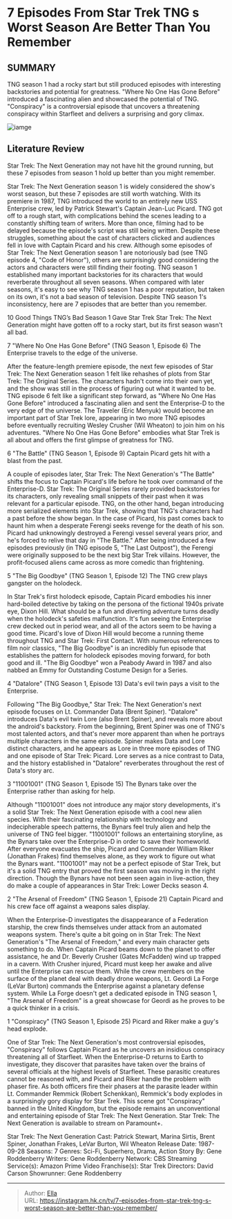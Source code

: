 # 7 Episodes From Star Trek TNG s Worst Season Are Better Than You Remember


## SUMMARY 


 TNG season 1 had a rocky start but still produced episodes with interesting backstories and potential for greatness. 
 &#34;Where No One Has Gone Before&#34; introduced a fascinating alien and showcased the potential of TNG. 
 &#34;Conspiracy&#34; is a controversial episode that uncovers a threatening conspiracy within Starfleet and delivers a surprising and gory climax. 

![iamge](https://static1.srcdn.com/wordpress/wp-content/uploads/2024/01/tngepisodes_thatarebetter_orworse_thanyouremember.jpg)

## Literature Review
Star Trek: The Next Generation may not have hit the ground running, but these 7 episodes from season 1 hold up better than you might remember.



Star Trek: The Next Generation season 1 is widely considered the show&#39;s worst season, but these 7 episodes are still worth watching. With its premiere in 1987, TNG introduced the world to an entirely new USS Enterprise crew, led by Patrick Stewart&#39;s Captain Jean-Luc Picard. TNG got off to a rough start, with complications behind the scenes leading to a constantly shifting team of writers. More than once, filming had to be delayed because the episode&#39;s script was still being written. Despite these struggles, something about the cast of characters clicked and audiences fell in love with Captain Picard and his crew.
Although some episodes of Star Trek: The Next Generation season 1 are notoriously bad (see TNG episode 4, &#34;Code of Honor&#34;), others are surprisingly good considering the actors and characters were still finding their footing. TNG season 1 established many important backstories for its characters that would reverberate throughout all seven seasons. When compared with later seasons, it&#39;s easy to see why TNG season 1 has a poor reputation, but taken on its own, it&#39;s not a bad season of television. Despite TNG season 1&#39;s inconsistency, here are 7 episodes that are better than you remember.
            

 10 Good Things TNG’s Bad Season 1 Gave Star Trek 
Star Trek: The Next Generation might have gotten off to a rocky start, but its first season wasn&#39;t all bad.



 7  &#34;Where No One Has Gone Before&#34; (TNG Season 1, Episode 6) 
The Enterprise travels to the edge of the universe.
        

After the feature-length premiere episode, the next few episodes of Star Trek: The Next Generation season 1 felt like rehashes of plots from Star Trek: The Original Series. The characters hadn&#39;t come into their own yet, and the show was still in the process of figuring out what it wanted to be. TNG episode 6 felt like a significant step forward, as &#34;Where No One Has Gone Before&#34; introduced a fascinating alien and sent the Enterprise-D to the very edge of the universe. The Traveler (Eric Menyuk) would become an important part of Star Trek lore, appearing in two more TNG episodes before eventually recruiting Wesley Crusher (Wil Wheaton) to join him on his adventures. &#34;Where No One Has Gone Before&#34; embodies what Star Trek is all about and offers the first glimpse of greatness for TNG.




 6  &#34;The Battle&#34; (TNG Season 1, Episode 9) 
Captain Picard gets hit with a blast from the past.
        

A couple of episodes later, Star Trek: The Next Generation&#39;s &#34;The Battle&#34; shifts the focus to Captain Picard&#39;s life before he took over command of the Enterprise-D. Star Trek: The Original Series rarely provided backstories for its characters, only revealing small snippets of their past when it was relevant for a particular episode. TNG, on the other hand, began introducing more serialized elements into Star Trek, showing that TNG&#39;s characters had a past before the show began. In the case of Picard, his past comes back to haunt him when a desperate Ferengi seeks revenge for the death of his son. Picard had unknowingly destroyed a Ferengi vessel several years prior, and he&#39;s forced to relive that day in &#34;The Battle.&#34;
After being introduced a few episodes previously (in TNG episode 5, &#34;The Last Outpost&#34;), the Ferengi were originally supposed to be the next big Star Trek villains. However, the profit-focused aliens came across as more comedic than frightening. 





 5  &#34;The Big Goodbye&#34; (TNG Season 1, Episode 12) 
The TNG crew plays gangster on the holodeck.




In Star Trek&#39;s first holodeck episode, Captain Picard embodies his inner hard-boiled detective by taking on the persona of the fictional 1940s private eye, Dixon Hill. What should be a fun and diverting adventure turns deadly when the holodeck&#39;s safeties malfunction. It&#39;s fun seeing the Enterprise crew decked out in period wear, and all of the actors seem to be having a good time. Picard&#39;s love of Dixon Hill would become a running theme throughout TNG and Star Trek: First Contact. With numerous references to film noir classics, &#34;The Big Goodbye&#34; is an incredibly fun episode that establishes the pattern for holodeck episodes moving forward, for both good and ill.
&#34;The Big Goodbye&#34; won a Peabody Award in 1987 and also nabbed an Emmy for Outstanding Costume Design for a Series. 




 4  &#34;Datalore&#34; (TNG Season 1, Episode 13) 
Data&#39;s evil twin pays a visit to the Enterprise.
        

Following &#34;The Big Goodbye,&#34; Star Trek: The Next Generation&#39;s next episode focuses on Lt. Commander Data (Brent Spiner). &#34;Datalore&#34; introduces Data&#39;s evil twin Lore (also Brent Spiner), and reveals more about the android&#39;s backstory. From the beginning, Brent Spiner was one of TNG&#39;s most talented actors, and that&#39;s never more apparent than when he portrays multiple characters in the same episode. Spiner makes Data and Lore distinct characters, and he appears as Lore in three more episodes of TNG and one episode of Star Trek: Picard. Lore serves as a nice contrast to Data, and the history established in &#34;Datalore&#34; reverberates throughout the rest of Data&#39;s story arc.



 3  &#34;11001001&#34; (TNG Season 1, Episode 15) 
The Bynars take over the Enterprise rather than asking for help.
        

Although &#34;11001001&#34; does not introduce any major story developments, it&#39;s a solid Star Trek: The Next Generation episode with a cool new alien species. With their fascinating relationship with technology and indecipherable speech patterns, the Bynars feel truly alien and help the universe of TNG feel bigger. &#34;11001001&#34; follows an entertaining storyline, as the Bynars take over the Enterprise-D in order to save their homeworld. After everyone evacuates the ship, Picard and Commander William Riker (Jonathan Frakes) find themselves alone, as they work to figure out what the Bynars want. &#34;11001001&#34; may not be a perfect episode of Star Trek, but it&#39;s a solid TNG entry that proved the first season was moving in the right direction.
Though the Bynars have not been seen again in live-action, they do make a couple of appearances in Star Trek: Lower Decks season 4. 




 2  &#34;The Arsenal of Freedom&#34; (TNG Season 1, Episode 21) 
Captain Picard and his crew face off against a weapons sales display.




When the Enterprise-D investigates the disappearance of a Federation starship, the crew finds themselves under attack from an automated weapons system. There&#39;s quite a bit going on in Star Trek: The Next Generation&#39;s &#34;The Arsenal of Freedom,&#34; and every main character gets something to do. When Captain Picard beams down to the planet to offer assistance, he and Dr. Beverly Crusher (Gates McFadden) wind up trapped in a cavern. With Crusher injured, Picard must keep her awake and alive until the Enterprise can rescue them. While the crew members on the surface of the planet deal with deadly drone weapons, Lt. Geordi La Forge (LeVar Burton) commands the Enterprise against a planetary defense system. While La Forge doesn&#39;t get a dedicated episode in TNG season 1, &#34;The Arsenal of Freedom&#34; is a great showcase for Geordi as he proves to be a quick thinker in a crisis.




 1  &#34;Conspiracy&#34; (TNG Season 1, Episode 25) 
Picard and Riker make a guy&#39;s head explode.




One of Star Trek: The Next Generation&#39;s most controversial episodes, &#34;Conspiracy&#34; follows Captain Picard as he uncovers an insidious conspiracy threatening all of Starfleet. When the Enterprise-D returns to Earth to investigate, they discover that parasites have taken over the brains of several officials at the highest levels of Starfleet. These parasitic creatures cannot be reasoned with, and Picard and Riker handle the problem with phaser fire. As both officers fire their phasers at the parasite leader within Lt. Commander Remmick (Robert Schenkkan), Remmick&#39;s body explodes in a surprisingly gory display for Star Trek. This scene got &#34;Conspiracy&#34; banned in the United Kingdom, but the episode remains an unconventional and entertaining episode of Star Trek: The Next Generation.
Star Trek: The Next Generation is available to stream on Paramount&#43;. 

Star Trek: The Next Generation   Cast:   Patrick Stewart, Marina Sirtis, Brent Spiner, Jonathan Frakes, LeVar Burton, Wil Wheaton    Release Date:   1987-09-28    Seasons:   7    Genres:    Sci-Fi, Superhero, Drama, Action    Story By:   Gene Roddenberry    Writers:   Gene Roddenberry    Network:   CBS    Streaming Service(s):   Amazon Prime Video    Franchise(s):   Star Trek    Directors:   David Carson    Showrunner:   Gene Roddenberry      

---

> Author: [Ella](https://instagram.hk.cn/)  
> URL: https://instagram.hk.cn/tv/7-episodes-from-star-trek-tng-s-worst-season-are-better-than-you-remember/  

